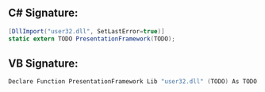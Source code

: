 
## C# Signature:
```cs
[DllImport("user32.dll", SetLastError=true)]
static extern TODO PresentationFramework(TODO);
```

## VB Signature:
```cs
Declare Function PresentationFramework Lib "user32.dll" (TODO) As TODO
```
